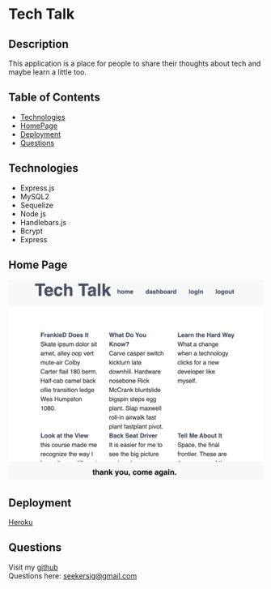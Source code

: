 # Tech Talk

## Description
This application is a place for people to share their thoughts about tech and maybe learn a little too. 

## Table of Contents
* [Technologies](#technologies)
* [HomePage](#hpmepage)
* [Deployment](#deployment)
* [Questions](#questions)

## Technologies
* Express.js
* MySQL2
* Sequelize
* Node js
* Handlebars.js
* Bcrypt
* Express

## Home Page

<img src="./tt_home.png">

## Deployment
[Heroku](https://tech-talk-sig.herokuapp.com/)

## Questions
Visit my [github](https://github.com/sidoniag)<br>
Questions here: <seekersig@gmail.com>